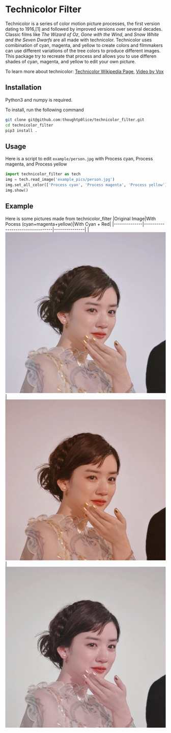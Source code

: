 # Technicolor Filter

Technicolor is a series of color motion picture processes, the first version dating to 1916,[1] and followed by improved versions over several decades. Classic films like *The Wizard of Oz*, *Gone with the Wind*, and *Snow White and the Seven Dwarfs* are all made with technicolor. Technicolor uses comibination of cyan, magenta, and yellow to create colors and filmmakers can use different variations of the tree colors to produce different images. This package try to recreate that process and allows you to use differen shades of cyan, magenta, and yellow to edit your own picture.

To learn more about technicolor: [Technicolor Wikipedia Page](https://en.wikipedia.org/wiki/Technicolor), [Video by Vox](https://www.youtube.com/watch?v=Mqaobr6w6_I&t=517s)

## Installation

Python3 and numpy is required.

To install, run the following command

``` bash
git clone git@github.com:thoughtp0lice/technicolor_filter.git
cd technicolor_filter
pip3 install .
```

## Usage

Here is a script to edit `example/person.jpg` with Process cyan, Process magenta, and Process yellow

```python
import technicolor_filter as tech
img = tech.read_image('example_pics/person.jpg')
img.set_all_color(['Process cyan', 'Process magenta', 'Process yellow'])
img.show()
```

## Example

Here is some pictures made from technicolor_filter
|Original Image|With Pocess (cyan+magenta+yellow)|With Cyan + Red|
|--------------|---------------------------------|---------------|
|![O Person](example_pics/person.jpg)|![pppperson](example_pics/techni_ppp_person.jpg)|![two_color_person](example_pics/techni_two_color_person.jpg)
